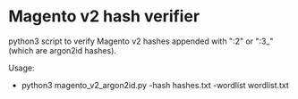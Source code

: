 # Magento v2 hash verifier
python3 script to verify Magento v2 hashes appended with ":2" or ":3_" (which are argon2id hashes).

Usage:
- python3 magento_v2_argon2id.py -hash hashes.txt -wordlist wordlist.txt
